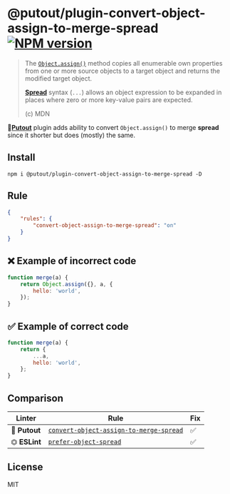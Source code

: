 # @putout/plugin-convert-object-assign-to-merge-spread [![NPM version][NPMIMGURL]][NPMURL]

[NPMIMGURL]: https://img.shields.io/npm/v/@putout/plugin-convert-object-assign-to-merge-spread.svg?style=flat&longCache=true
[NPMURL]: https://npmjs.org/package/@putout/plugin-convert-object-assign-to-merge-spread "npm"

> The [`Object.assign()`](https://developer.mozilla.org/en-US/docs/Web/JavaScript/Reference/Global_Objects/Object/assign) method copies all enumerable own properties from one or more source objects to a target object and returns the modified target object.
>
> [**Spread**](https://developer.mozilla.org/en-US/docs/Web/JavaScript/Reference/Operators/Spread_syntax) syntax (`...`) allows an object expression to be expanded in places where zero or more key-value pairs are expected.
>
> (c) MDN

🐊[**Putout**](https://github.com/coderaiser/putout) plugin adds ability to convert `Object.assign()` to merge **spread** since it shorter but does (mostly) the same.

## Install

```
npm i @putout/plugin-convert-object-assign-to-merge-spread -D
```

## Rule

```json
{
    "rules": {
        "convert-object-assign-to-merge-spread": "on"
    }
}
```

## ❌ Example of incorrect code

```js
function merge(a) {
    return Object.assign({}, a, {
        hello: 'world',
    });
}
```

## ✅ Example of correct code

```js
function merge(a) {
    return {
        ...a,
        hello: 'world',
    };
}
```

## Comparison

Linter | Rule | Fix
--------|-------|------------|
🐊 **Putout** | [`convert-object-assign-to-merge-spread`](https://github.com/coderaiser/putout/tree/master/packages/plugin-convert-object-assign-to-merge-spread#readme) | ✅
⏣ **ESLint** | [`prefer-object-spread`](https://eslint.org/docs/rules/prefer-object-spread) | ✅

## License

MIT

